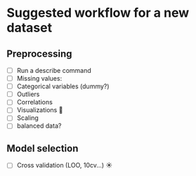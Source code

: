 # Suggested workflow for a new dataset
## Preprocessing
- [ ] Run a describe command
- [ ] Missing values:
- [ ] Categorical variables (dummy?)
- [ ] Outliers
- [ ] Correlations
- [ ] Visualizations :hamster:
- [ ] Scaling
- [ ] balanced data?
## Model selection
- [ ] Cross validation (LOO, 10cv...) :sunny:
